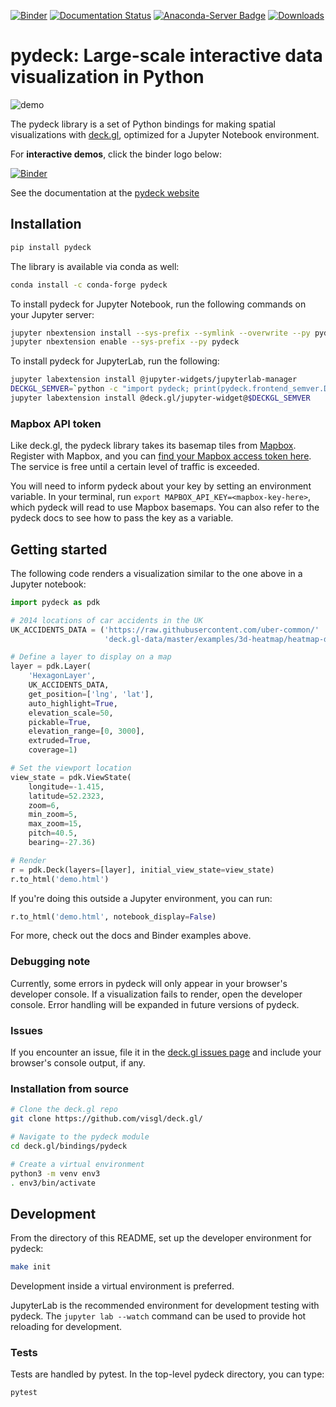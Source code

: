 [![Binder](https://mybinder.org/badge_logo.svg)](https://mybinder.org/v2/gh/uber/deck.gl/binder)
[![Documentation Status](https://readthedocs.org/projects/deckgl/badge/?version=latest)](https://pydeck.gl)
[![Anaconda-Server Badge](https://anaconda.org/conda-forge/pydeck/badges/version.svg)](https://anaconda.org/conda-forge/pydeck)
[![Downloads](https://pepy.tech/badge/pydeck)](https://pepy.tech/project/pydeck)

# pydeck: Large-scale interactive data visualization in Python

![demo](https://user-images.githubusercontent.com/2204757/58838976-1538f400-8615-11e9-84f6-a2fe42bb300b.gif)

The pydeck library is a set of Python bindings for making spatial visualizations with [deck.gl](https://deck.gl),
optimized for a Jupyter Notebook environment.

For __interactive demos__, click the binder logo below:

[![Binder](https://mybinder.org/static/logo.svg?v=f9f0d927b67cc9dc99d788c822ca21c0)](https://mybinder.org/v2/gh/uber/deck.gl/binder)


See the documentation at the [pydeck website](https://pydeck.gl)

## Installation

```bash
pip install pydeck
```

The library is available via conda as well:

```bash
conda install -c conda-forge pydeck
```

To install pydeck for Jupyter Notebook, run the following commands on your Jupyter server:

```bash
jupyter nbextension install --sys-prefix --symlink --overwrite --py pydeck
jupyter nbextension enable --sys-prefix --py pydeck
```

To install pydeck for JupyterLab, run the following:

```bash
jupyter labextension install @jupyter-widgets/jupyterlab-manager
DECKGL_SEMVER=`python -c "import pydeck; print(pydeck.frontend_semver.DECKGL_SEMVER)"`
jupyter labextension install @deck.gl/jupyter-widget@$DECKGL_SEMVER
```

### Mapbox API token

Like deck.gl, the pydeck library takes its basemap tiles from [Mapbox](http://mapbox.com/). Register with Mapbox, and you can [find your Mapbox access token here](https://account.mapbox.com/access-tokens/). The service is free until a certain level of traffic is exceeded.

You will need to inform pydeck about your key by setting an environment variable. In your terminal, run `export MAPBOX_API_KEY=<mapbox-key-here>`, which pydeck will read to use Mapbox basemaps. You can also refer to the pydeck docs to see how to pass the key as a variable.

## Getting started

The following code renders a visualization similar to the one above in a Jupyter notebook:

```python
import pydeck as pdk

# 2014 locations of car accidents in the UK
UK_ACCIDENTS_DATA = ('https://raw.githubusercontent.com/uber-common/'
                     'deck.gl-data/master/examples/3d-heatmap/heatmap-data.csv')

# Define a layer to display on a map
layer = pdk.Layer(
    'HexagonLayer',
    UK_ACCIDENTS_DATA,
    get_position=['lng', 'lat'],
    auto_highlight=True,
    elevation_scale=50,
    pickable=True,
    elevation_range=[0, 3000],
    extruded=True,                 
    coverage=1)

# Set the viewport location
view_state = pdk.ViewState(
    longitude=-1.415,
    latitude=52.2323,
    zoom=6,
    min_zoom=5,
    max_zoom=15,
    pitch=40.5,
    bearing=-27.36)

# Render
r = pdk.Deck(layers=[layer], initial_view_state=view_state)
r.to_html('demo.html')
```

If you're doing this outside a Jupyter environment, you can run:

```python
r.to_html('demo.html', notebook_display=False)
```

For more, check out the docs and Binder examples above.

### Debugging note

Currently, some errors in pydeck will only appear in your browser's developer console.
If a visualization fails to render, open the developer console.
Error handling will be expanded in future versions of pydeck.

### Issues

If you encounter an issue, file it in the [deck.gl issues page](https://github.com/visgl/deck.gl/issues/new?assignees=&labels=question&template=question.md&title=)
and include your browser's console output, if any.


### Installation from source

```bash
# Clone the deck.gl repo
git clone https://github.com/visgl/deck.gl/

# Navigate to the pydeck module
cd deck.gl/bindings/pydeck

# Create a virtual environment
python3 -m venv env3
. env3/bin/activate
```

## Development

From the directory of this README, set up the developer environment for pydeck:

```bash
make init
```

Development inside a virtual environment is preferred.

JupyterLab is the recommended environment for development testing with pydeck.
The `jupyter lab --watch` command can be used to provide hot reloading for development.

### Tests

Tests are handled by pytest. In the top-level pydeck directory, you can type:

```bash
pytest
```
